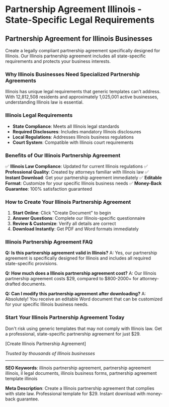 # Partnership Agreement Illinois - State-Specific Legal Requirements

## Partnership Agreement for Illinois Businesses

Create a legally compliant partnership agreement specifically designed for Illinois. Our Illinois partnership agreement includes all state-specific requirements and protects your business interests.

### Why Illinois Businesses Need Specialized Partnership Agreements

Illinois has unique legal requirements that generic templates can't address. With 12,812,508 residents and approximately 1,025,001 active businesses, understanding Illinois law is essential.

### Illinois Legal Requirements

- **State Compliance**: Meets all Illinois legal standards
- **Required Disclosures**: Includes mandatory Illinois disclosures
- **Local Regulations**: Addresses Illinois business regulations
- **Court System**: Compatible with Illinois court requirements

### Benefits of Our Illinois Partnership Agreement

✅ **Illinois Law Compliance**: Updated for current Illinois regulations
✅ **Professional Quality**: Created by attorneys familiar with Illinois law
✅ **Instant Download**: Get your partnership agreement immediately
✅ **Editable Format**: Customize for your specific Illinois business needs
✅ **Money-Back Guarantee**: 100% satisfaction guaranteed

### How to Create Your Illinois Partnership Agreement

1. **Start Online**: Click "Create Document" to begin
2. **Answer Questions**: Complete our Illinois-specific questionnaire
3. **Review & Customize**: Verify all details are correct
4. **Download Instantly**: Get PDF and Word formats immediately

### Illinois Partnership Agreement FAQ

**Q: Is this partnership agreement valid in Illinois?**
A: Yes, our partnership agreement is specifically designed for Illinois and includes all required state-specific provisions.

**Q: How much does a Illinois partnership agreement cost?**
A: Our Illinois partnership agreement costs $29, compared to $800-2000+ for attorney-drafted documents.

**Q: Can I modify this partnership agreement after downloading?**
A: Absolutely! You receive an editable Word document that can be customized for your specific Illinois business needs.

### Start Your Illinois Partnership Agreement Today

Don't risk using generic templates that may not comply with Illinois law. Get a professional, state-specific partnership agreement for just $29.

[Create Illinois Partnership Agreement]

*Trusted by thousands of Illinois businesses*

---

**SEO Keywords**: illinois partnership agreement, partnership agreement illinois, il legal documents, illinois business forms, partnership agreement template illinois

**Meta Description**: Create a Illinois partnership agreement that complies with state law. Professional template for $29. Instant download with money-back guarantee.

